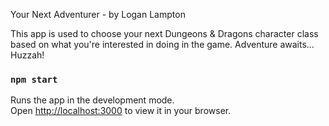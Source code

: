 Your Next Adventurer - by Logan Lampton

This app is used to choose your next Dungeons & Dragons character class based on what you're interested in doing in the game. Adventure awaits... Huzzah!

### `npm start`
Runs the app in the development mode.\
Open [http://localhost:3000](http://localhost:3000) to view it in your browser.